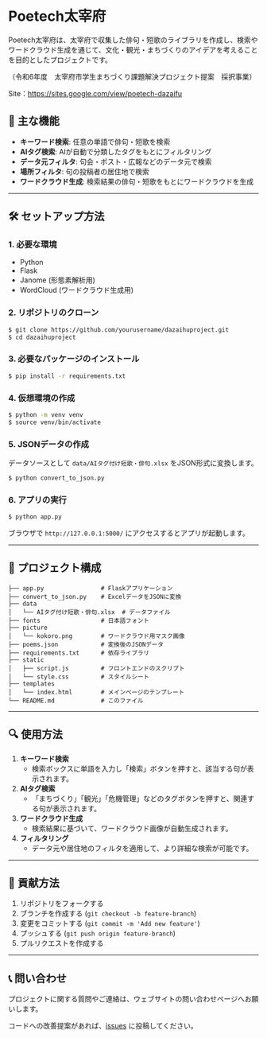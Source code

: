 # Poetech太宰府

Poetech太宰府は、太宰府で収集した俳句・短歌のライブラリを作成し、検索やワードクラウド生成を通じて、文化・観光・まちづくりのアイデアを考えることを目的としたプロジェクトです。

（令和6年度　太宰府市学生まちづくり課題解決プロジェクト提案　採択事業）

Site：https://sites.google.com/view/poetech-dazaifu

## 📌 主な機能

- **キーワード検索**: 任意の単語で俳句・短歌を検索
- **AIタグ検索**: AIが自動で分類したタグをもとにフィルタリング
- **データ元フィルタ**: 句会・ポスト・広報などのデータ元で検索
- **場所フィルタ**: 句の投稿者の居住地で検索
- **ワードクラウド生成**: 検索結果の俳句・短歌をもとにワードクラウドを生成

---

## 🛠 セットアップ方法

### 1. 必要な環境

- Python
- Flask
- Janome (形態素解析用)
- WordCloud (ワードクラウド生成用)

### 2. リポジトリのクローン

```bash
$ git clone https://github.com/yourusername/dazaihuproject.git
$ cd dazaihuproject
```

### 3. 必要なパッケージのインストール

```bash
$ pip install -r requirements.txt
```

### 4. 仮想環境の作成

```bash
$ python -m venv venv
$ source venv/bin/activate
```

### 5. JSONデータの作成

データソースとして `data/AIタグ付け短歌・俳句.xlsx` をJSON形式に変換します。

```bash
$ python convert_to_json.py
```

### 6. アプリの実行

```bash
$ python app.py
```

ブラウザで `http://127.0.0.1:5000/` にアクセスするとアプリが起動します。

---

## 📂 プロジェクト構成

```
├── app.py                # Flaskアプリケーション
├── convert_to_json.py    # ExcelデータをJSONに変換
├── data
│   └── AIタグ付け短歌・俳句.xlsx  # データファイル
├── fonts                 # 日本語フォント
├── picture
│   └── kokoro.png        # ワードクラウド用マスク画像
├── poems.json            # 変換後のJSONデータ
├── requirements.txt      # 依存ライブラリ
├── static
│   ├── script.js         # フロントエンドのスクリプト
│   └── style.css         # スタイルシート
├── templates
│   └── index.html        # メインページのテンプレート
└── README.md             # このファイル
```

---

## 🔍 使用方法

1. **キーワード検索**
   - 検索ボックスに単語を入力し「検索」ボタンを押すと、該当する句が表示されます。
2. **AIタグ検索**
   - 「まちづくり」「観光」「危機管理」などのタグボタンを押すと、関連する句が表示されます。
3. **ワードクラウド生成**
   - 検索結果に基づいて、ワードクラウド画像が自動生成されます。
4. **フィルタリング**
   - データ元や居住地のフィルタを適用して、より詳細な検索が可能です。

---

## 👥 貢献方法

1. リポジトリをフォークする
2. ブランチを作成する (`git checkout -b feature-branch`)
3. 変更をコミットする (`git commit -m 'Add new feature'`)
4. プッシュする (`git push origin feature-branch`)
5. プルリクエストを作成する

---

## 📞 問い合わせ

プロジェクトに関する質問やご連絡は、ウェブサイトの問い合わせページへお願いします。

コードへの改善提案があれば、[issues](https://github.com/yourusername/dazaihuproject/issues) に投稿してください。

